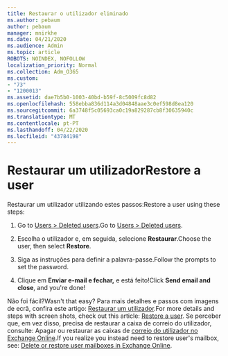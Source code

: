 ```yaml
---
title: Restaurar o utilizador eliminado
ms.author: pebaum
author: pebaum
manager: mnirkhe
ms.date: 04/21/2020
ms.audience: Admin
ms.topic: article
ROBOTS: NOINDEX, NOFOLLOW
localization_priority: Normal
ms.collection: Adm_O365
ms.custom:
- "73"
- "1200013"
ms.assetid: dae7b5b0-1003-40bd-b59f-8c5009fc8d82
ms.openlocfilehash: 558ebba836d114a3d04848aae3c0ef598d8ea120
ms.sourcegitcommit: 6a3748f5c05693ca0c19a829287cb8f30635940c
ms.translationtype: MT
ms.contentlocale: pt-PT
ms.lasthandoff: 04/22/2020
ms.locfileid: "43784198"
---
```

# <a name="restore-a-user"></a><span data-ttu-id="7bc77-102">Restaurar um utilizador</span><span class="sxs-lookup"><span data-stu-id="7bc77-102">Restore a user</span></span>

<span data-ttu-id="7bc77-103">Restaurar um utilizador utilizando estes passos:</span><span class="sxs-lookup"><span data-stu-id="7bc77-103">Restore a user using these steps:</span></span>
  
1. <span data-ttu-id="7bc77-104">Go to [Users \> Deleted users](https://admin.microsoft.com/adminportal/home#/deletedusers).</span><span class="sxs-lookup"><span data-stu-id="7bc77-104">Go to [Users \> Deleted users](https://admin.microsoft.com/adminportal/home#/deletedusers).</span></span>

2. <span data-ttu-id="7bc77-105">Escolha o utilizador e, em seguida, selecione **Restaurar**.</span><span class="sxs-lookup"><span data-stu-id="7bc77-105">Choose the user, then select **Restore**.</span></span>

3. <span data-ttu-id="7bc77-106">Siga as instruções para definir a palavra-passe.</span><span class="sxs-lookup"><span data-stu-id="7bc77-106">Follow the prompts to set the password.</span></span>

4. <span data-ttu-id="7bc77-107">Clique em **Enviar e-mail e fechar,** e está feito!</span><span class="sxs-lookup"><span data-stu-id="7bc77-107">Click **Send email and close**, and you're done!</span></span>

<span data-ttu-id="7bc77-108">Não foi fácil?</span><span class="sxs-lookup"><span data-stu-id="7bc77-108">Wasn't that easy?</span></span> <span data-ttu-id="7bc77-109">Para mais detalhes e passos com imagens de ecrã, confira este artigo: [Restaurar um utilizador](https://docs.microsoft.com/office365/admin/add-users/restore-user).</span><span class="sxs-lookup"><span data-stu-id="7bc77-109">For more details and steps with screen shots, check out this article: [Restore a user](https://docs.microsoft.com/office365/admin/add-users/restore-user).</span></span> <span data-ttu-id="7bc77-110">Se perceber que, em vez disso, precisa de restaurar a caixa de correio do utilizador, consulte: Apagar ou restaurar as caixas de [correio do utilizador no Exchange Online](https://docs.microsoft.com/exchange/recipients-in-exchange-online/delete-or-restore-mailboxes).</span><span class="sxs-lookup"><span data-stu-id="7bc77-110">If you realize you instead need to restore user's mailbox, see: [Delete or restore user mailboxes in Exchange Online](https://docs.microsoft.com/exchange/recipients-in-exchange-online/delete-or-restore-mailboxes).</span></span>